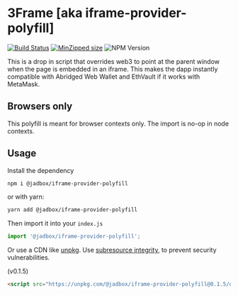 # 3Frame [aka iframe-provider-polyfill]

[![Build Status](https://travis-ci.org/jadbox/iframe-provider-polyfill.svg?branch=master)](https://travis-ci.org/jadbox/iframe-provider-polyfill)
[![MinZipped size](https://badgen.net/bundlephobia/minzip/@jadbox/iframe-provider-polyfill)](https://bundlephobia.com/result?p=@jadbox/iframe-provider-polyfill@0.1.4)
![NPM Version](https://img.shields.io/npm/v/@jadbox/iframe-provider-polyfill.svg)

This is a drop in script that overrides web3 to point at the parent window when the page is embedded in an iframe.
This makes the dapp instantly compatible with Abridged Web Wallet and EthVault if it works with MetaMask.

## Browsers only

This polyfill is meant for browser contexts only. 
The import is no-op in node contexts.

## Usage

Install the dependency

```bash
npm i @jadbox/iframe-provider-polyfill
```

or with yarn:

```bash
yarn add @jadbox/iframe-provider-polyfill
```

Then import it into your `index.js`

```typescript
import '@jadbox/iframe-provider-polyfill';
```

Or use a CDN like [unpkg](https://unpkg.com). 
Use [subresource integrity](https://developer.mozilla.org/en-US/docs/Web/Security/Subresource_Integrity),
to prevent security vulnerabilities.

(v0.1.5)
```html
<script src="https://unpkg.com/@jadbox/iframe-provider-polyfill@0.1.5/dist/index.js" integrity="sha384-qx1eG3ocmrXxXBwEL+qnP7je980Depwy/J7keRHVnqfEFVXHJ0ruzYIsUX767NEH" crossorigin="anonymous"></script>
```
